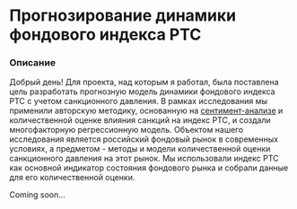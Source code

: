 # Прогнозирование динамики фондового индекса РТС

### Описание
Добрый день! Для проекта, над которым я работал, была поставлена цель разработать прогнозную модель динамики фондового индекса РТС с учетом санкционного давления. В рамках исследования мы применили авторскую методику, основанную на [сентимент-анализе](https://ru.wikipedia.org/wiki/%D0%90%D0%BD%D0%B0%D0%BB%D0%B8%D0%B7_%D1%82%D0%BE%D0%BD%D0%B0%D0%BB%D1%8C%D0%BD%D0%BE%D1%81%D1%82%D0%B8_%D1%82%D0%B5%D0%BA%D1%81%D1%82%D0%B0) и количественной оценке влияния санкций на индекс РТС, и создали многофакторную регрессионную модель. Объектом нашего исследования является российский фондовый рынок в современных условиях, а предметом - методы и модели количественной оценки санкционного давления на этот рынок. Мы использовали индекс РТС как основной индикатор состояния фондового рынка и собрали данные для его количественной оценки.

Coming soon...
